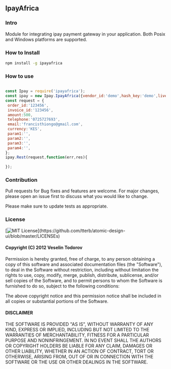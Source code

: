 ## IpayAfrica

### Intro

Module for integrating ipay payment gateway in your application.
Both Posix and Windows platforms are supported.

### How to Install

```bash
npm install -g ipayafrica
```

### How to use

```javascript

const Ipay = require('ipayafrica');
const ipay = new Ipay.IpayAfrica({vendor_id:'demo',hash_key:'demo',live:false});
const request = {
 order_id:'123456',
 invoice_id:'123456',
 amount:500,
 telephone:'0725727693',
 email:'francisthiongo@gmail.com',
 currency:'KES',
 param1:'',
 param2:'',
 param3:'',
 param4:'',
};
ipay.Rest(request,function(err,res){
 
});

```

### Contribution

Pull requests for Bug fixes and features  are welcome. For major changes, please open an issue first to discuss what you would like to change.

Please make sure to update tests as appropriate.

### License

[![MIT License](https://img.shields.io/apm/l/atomic-design-ui.svg?)](https://github.com/tterb/atomic-design-ui/blob/master/LICENSEs)

#### Copyright (C) 2012 Veselin Todorov

Permission is hereby granted, free of charge, to any person obtaining a copy of this software and associated documentation files (the "Software"),
to deal in the Software without restriction, including without limitation the rights to use, copy, modify, merge, publish, distribute, sublicense, and/or sell
copies of the Software, and to permit persons to whom the Software is furnished to do so, subject to the following conditions:

The above copyright notice and this permission notice shall be included in all copies or substantial portions of the Software.

#### DISCLAIMER

THE SOFTWARE IS PROVIDED "AS IS", WITHOUT WARRANTY OF ANY KIND, EXPRESS OR IMPLIED, INCLUDING BUT NOT LIMITED TO THE WARRANTIES OF MERCHANTABILITY,
FITNESS FOR A PARTICULAR PURPOSE AND NONINFRINGEMENT. IN NO EVENT SHALL THE AUTHORS OR COPYRIGHT HOLDERS BE LIABLE FOR ANY CLAIM, DAMAGES OR OTHER LIABILITY,
WHETHER IN AN ACTION OF CONTRACT, TORT OR OTHERWISE, ARISING FROM, OUT OF OR IN CONNECTION WITH THE SOFTWARE OR THE USE OR OTHER DEALINGS IN THE SOFTWARE.
